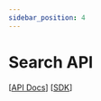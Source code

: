 ```yaml
---
sidebar_position: 4
---
```


# Search API

[[API Docs](/api/entity#operation/searchEntities)]
[[SDK](https://www.npmjs.com/package/@epilot/entity-client)]
